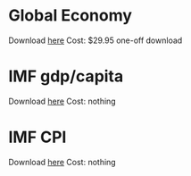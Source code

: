 # Global Economy

Download [here](https://www.theglobaleconomy.com/download-data.php)
Cost: $29.95 one-off download

# IMF gdp/capita

Download [here](https://www.imf.org/external/datamapper/NGDPDPC@WEO/OEMDC/ADVEC/WEOWORLD)
Cost: nothing

# IMF CPI

Download [here](https://data.imf.org/?sk=388DFA60-1D26-4ADE-B505-A05A558D9A42&sId=1479329132316)
Cost: nothing

